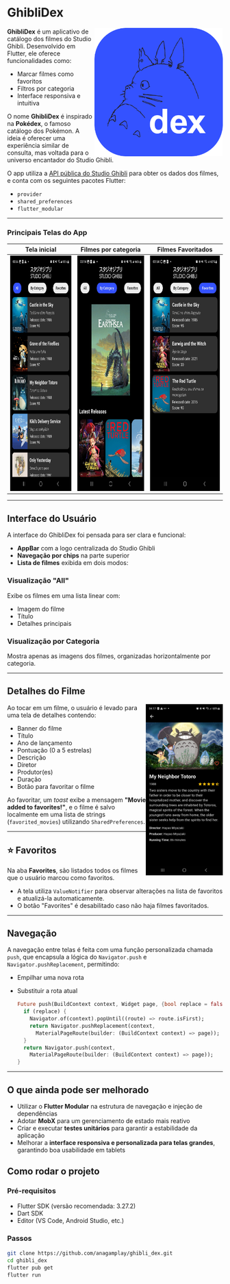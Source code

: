 # GhibliDex

<img src="assets/icone.png" alt="Icone do App" style="height: 300px; width: auto;" align="right"/>

**GhibliDex** é um aplicativo de catálogo dos filmes do Studio Ghibli. Desenvolvido em Flutter, ele oferece funcionalidades como:

- Marcar filmes como favoritos  
- Filtros por categoria  
- Interface responsiva e intuitiva

O nome **GhibliDex** é inspirado na **Pokédex**, o famoso catálogo dos Pokémon. A ideia é oferecer uma experiência similar de consulta, mas voltada para o universo encantador do Studio Ghibli.

O app utiliza a [API pública do Studio Ghibli](https://ghibliapi.vercel.app/) para obter os dados dos filmes, e conta com os seguintes pacotes Flutter:

- `provider`  
- `shared_preferences`  
- `flutter_modular`

---

### Principais Telas do App

|     Tela inicial     | Filmes por categoria |  Filmes Favoritados  |
|:--------------------:|:--------------------:|:--------------------:|
| <img src="assets/all_screen.jpg" alt="Tela inicial" style="height: 550px; width: auto;" /> | <img src="assets/by_category_screen.jpg" alt="Filmes por categoria" style="height: 550px; width: auto;" /> | <img src="assets/favorites_screen.jpg" alt="Filmes Favoritados" style="height: 550px; width: auto;" />

---

## Interface do Usuário

A interface do GhibliDex foi pensada para ser clara e funcional:

- **AppBar** com a logo centralizada do Studio Ghibli  
- **Navegação por chips** na parte superior  
- **Lista de filmes** exibida em dois modos:

### Visualização "All"
Exibe os filmes em uma lista linear com:

- Imagem do filme  
- Título  
- Detalhes principais

### Visualização por Categoria
Mostra apenas as imagens dos filmes, organizadas horizontalmente por categoria.

---

<h2>Detalhes do Filme</h2>

<img src="assets/movie_details_screen.jpg" alt="Detalhes do Filme" style="height: 400px; width: auto;" align="right"/>

<div align="left">
  <p>Ao tocar em um filme, o usuário é levado para uma tela de detalhes contendo:</p>
  <ul>
    <li>Banner do filme</li>
    <li>Título</li>
    <li>Ano de lançamento</li>
    <li>Pontuação (0 a 5 estrelas)</li>
    <li>Descrição</li>
    <li>Diretor</li>
    <li>Produtor(es)</li>
    <li>Duração</li>
    <li>Botão para favoritar o filme</li>
  </ul>
  <p>Ao favoritar, um <em>toast</em> exibe a mensagem <strong>"Movie added to favorites!"</strong>, e o filme é salvo localmente em uma lista de strings (<code>favorited_movies</code>) utilizando <code>SharedPreferences</code>.</p>
</div>

---

## ⭐ Favoritos

Na aba **Favorites**, são listados todos os filmes que o usuário marcou como favoritos.

- A tela utiliza `ValueNotifier` para observar alterações na lista de favoritos e atualizá-la automaticamente.  
- O botão "Favorites" é desabilitado caso não haja filmes favoritados.  

---

## Navegação

A navegação entre telas é feita com uma função personalizada chamada `push`, que encapsula a lógica do `Navigator.push` e `Navigator.pushReplacement`, permitindo:

- Empilhar uma nova rota  
- Substituir a rota atual

  ```dart
  Future push(BuildContext context, Widget page, {bool replace = false}) async {
    if (replace) {
      Navigator.of(context).popUntil((route) => route.isFirst);
      return Navigator.pushReplacement(context,
        MaterialPageRoute(builder: (BuildContext context) => page));
    }
    return Navigator.push(context,
      MaterialPageRoute(builder: (BuildContext context) => page));
  }

---

## O que ainda pode ser melhorado

- Utilizar o **Flutter Modular** na estrutura de navegação e injeção de dependências  
- Adotar **MobX** para um gerenciamento de estado mais reativo  
- Criar e executar **testes unitários** para garantir a estabilidade da aplicação  
- Melhorar a **interface responsiva e personalizada para telas grandes**, garantindo boa usabilidade em tablets

## Como rodar o projeto

### Pré-requisitos

- Flutter SDK (versão recomendada: 3.27.2)
- Dart SDK
- Editor (VS Code, Android Studio, etc.)

### Passos

  ```bash
  git clone https://github.com/anagamplay/ghibli_dex.git
  cd ghibli_dex
  flutter pub get
  flutter run
